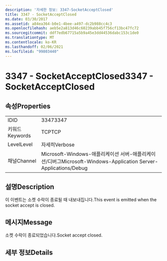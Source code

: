 ```yaml
---
description: '자세한 정보: 3347-SocketAcceptClosed'
title: 3347 - SocketAcceptClosed
ms.date: 03/30/2017
ms.assetid: a84ea364-b0e1-4bee-a497-dc2b988cc4c3
ms.openlocfilehash: aeb5e2a813d46c60239abb45f756cf13bc47fc72
ms.sourcegitcommit: ddf7edb67715a5b9a45e3dd44536dabc153c1de0
ms.translationtype: MT
ms.contentlocale: ko-KR
ms.lasthandoff: 02/06/2021
ms.locfileid: "99803440"
---
```

# <a name="3347---socketacceptclosed"></a><span data-ttu-id="e847c-103">3347 - SocketAcceptClosed</span><span class="sxs-lookup"><span data-stu-id="e847c-103">3347 - SocketAcceptClosed</span></span>

## <a name="properties"></a><span data-ttu-id="e847c-104">속성</span><span class="sxs-lookup"><span data-stu-id="e847c-104">Properties</span></span>  
  
|||  
|-|-|  
|<span data-ttu-id="e847c-105">ID</span><span class="sxs-lookup"><span data-stu-id="e847c-105">ID</span></span>|<span data-ttu-id="e847c-106">3347</span><span class="sxs-lookup"><span data-stu-id="e847c-106">3347</span></span>|  
|<span data-ttu-id="e847c-107">키워드</span><span class="sxs-lookup"><span data-stu-id="e847c-107">Keywords</span></span>|<span data-ttu-id="e847c-108">TCP</span><span class="sxs-lookup"><span data-stu-id="e847c-108">TCP</span></span>|  
|<span data-ttu-id="e847c-109">Level</span><span class="sxs-lookup"><span data-stu-id="e847c-109">Level</span></span>|<span data-ttu-id="e847c-110">자세히</span><span class="sxs-lookup"><span data-stu-id="e847c-110">Verbose</span></span>|  
|<span data-ttu-id="e847c-111">채널</span><span class="sxs-lookup"><span data-stu-id="e847c-111">Channel</span></span>|<span data-ttu-id="e847c-112">Microsoft-Windows-애플리케이션 서버-애플리케이션/디버그</span><span class="sxs-lookup"><span data-stu-id="e847c-112">Microsoft-Windows-Application Server-Applications/Debug</span></span>|  
  
## <a name="description"></a><span data-ttu-id="e847c-113">설명</span><span class="sxs-lookup"><span data-stu-id="e847c-113">Description</span></span>  

 <span data-ttu-id="e847c-114">이 이벤트는 소켓 수락이 종료될 때 내보내집니다.</span><span class="sxs-lookup"><span data-stu-id="e847c-114">This event is emitted when the socket accept is closed.</span></span>  
  
## <a name="message"></a><span data-ttu-id="e847c-115">메시지</span><span class="sxs-lookup"><span data-stu-id="e847c-115">Message</span></span>  

 <span data-ttu-id="e847c-116">소켓 수락이 종료되었습니다.</span><span class="sxs-lookup"><span data-stu-id="e847c-116">Socket accept closed.</span></span>  
  
## <a name="details"></a><span data-ttu-id="e847c-117">세부 정보</span><span class="sxs-lookup"><span data-stu-id="e847c-117">Details</span></span>
